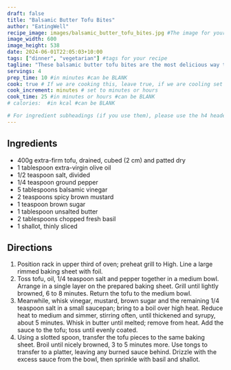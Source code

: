 ```yaml
---
draft: false
title: "Balsamic Butter Tofu Bites"
author: "EatingWell"
recipe_image: images/balsamic_butter_tofu_bites.jpg #The image for your recipe
image_width: 600
image_height: 538
date: 2024-06-01T22:05:03+10:00
tags: ["dinner", "vegetarian"] #tags for your recipe
tagline: "These balsamic butter tofu bites are the most delicious way to eat tofu"
servings: 4
prep_time: 10 #in minutes #can be BLANK
cook: true # If we are cooking this, leave true, if we are cooling set to false
cook_increment: minutes # set to minutes or hours
cook_time: 25 #in minutes or hours #can be BLANK
# calories:  #in kcal #can be BLANK

# For ingredient subheadings (if you use them), please use the h4 header.  For print view I have those elements targeted
---
```



## Ingredients

- 400g extra-firm tofu, drained, cubed (2 cm) and patted dry
- 1 tablespoon extra-virgin olive oil
- 1/2 teaspoon salt, divided
- 1/4 teaspoon ground pepper
- 5 tablespoons balsamic vinegar
- 2 teaspoons spicy brown mustard
- 1 teaspoon brown sugar
- 1 tablespoon unsalted butter
- 2 tablespoons chopped fresh basil
- 1 shallot, thinly sliced

## Directions

1. Position rack in upper third of oven; preheat grill to High. Line a large rimmed baking sheet with foil.
2. Toss tofu, oil, 1/4 teaspoon salt and pepper together in a medium bowl. Arrange in a single layer on the prepared baking sheet. Grill until lightly browned, 6 to 8 minutes. Return the tofu to the medium bowl.
3. Meanwhile, whisk vinegar, mustard, brown sugar and the remaining 1/4 teaspoon salt in a small saucepan; bring to a boil over high heat. Reduce heat to medium and simmer, stirring often, until thickened and syrupy, about 5 minutes. Whisk in butter until melted; remove from heat. Add the sauce to the tofu; toss until evenly coated.
4. Using a slotted spoon, transfer the tofu pieces to the same baking sheet. Broil until nicely browned, 3 to 5 minutes more. Use tongs to transfer to a platter, leaving any burned sauce behind. Drizzle with the excess sauce from the bowl, then sprinkle with basil and shallot.
